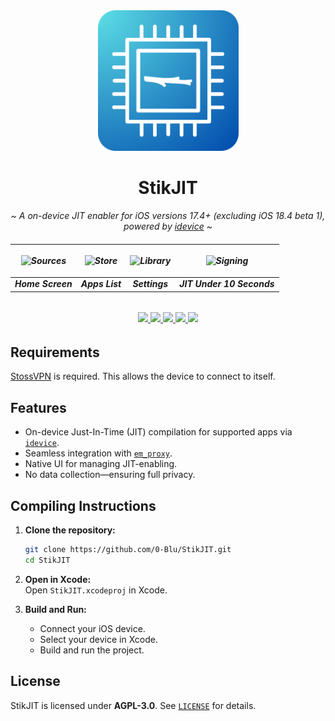 <div align="center">
   <img width="225" height="225" src="/assets/StikJIT_Rounded_Corners.png" alt="Logo">
</div>
   

<div align="center">
  <h1><b>StikJIT</b></h1>
  <p><i>~ A on-device JIT enabler for iOS versions 17.4+ (excluding iOS 18.4 beta 1), powered by <a href="https://github.com/jkcoxson/idevice">idevice</a> ~</i></p>
</div>
<h6 align="center">

| <p align="center"><picture><source media="(prefers-color-scheme: dark)" srcset="https://github.com/neoarz/StikJIT/blob/main/assets/HomeScreen.PNG?raw=true"><source media="(prefers-color-scheme: light)" srcset="https://github.com/neoarz/StikJIT/blob/main/assets/HomeScreen.PNG?raw=true"><img alt="Sources" src="https://github.com/neoarz/StikJIT/blob/main/assets/HomeScreen.PNG?raw=true" width="200"></picture></p> | <p align="center"><picture><source media="(prefers-color-scheme: dark)" srcset="https://github.com/neoarz/StikJIT/blob/main/assets/AppsList.PNG?raw=true"><source media="(prefers-color-scheme: light)" srcset="https://github.com/neoarz/StikJIT/blob/main/assets/AppsList.PNG?raw=true"><img alt="Store" src="https://github.com/neoarz/StikJIT/blob/main/assets/AppsList.PNG?raw=true" width="200"></picture></p> | <p align="center"><picture><source media="(prefers-color-scheme: dark)" srcset="https://github.com/neoarz/StikJIT/blob/main/assets/Settings.PNG?raw=true"><source media="(prefers-color-scheme: light)" srcset="https://github.com/neoarz/StikJIT/blob/main/assets/Settings.PNG?raw=true"><img alt="Library" src="https://github.com/neoarz/StikJIT/blob/main/assets/Settings.PNG?raw=true" width="200"></picture></p> | <p align="center"><picture><source media="(prefers-color-scheme: dark)" srcset="https://github.com/neoarz/StikJIT/blob/main/assets/GetJIT.gif?raw=true"><source media="(prefers-color-scheme: light)" srcset="https://github.com/neoarz/StikJIT/blob/main/assets/GetJIT.gif?raw=true"><img alt="Signing" src="https://github.com/neoarz/StikJIT/blob/main/assets/GetJIT.gif?raw=true" width="200"></picture></p> |
|:--:|:--:|:--:|:--:|
| **Home Screen** | **Apps List** | **Settings** | **JIT Under 10 Seconds** |
<h6 align="center">

  <a href="https://discord.gg/ZnNcrRT3M8">
    <img src="https://img.shields.io/badge/Discord-join%20us-7289DA?logo=discord&logoColor=white&style=for-the-badge&labelColor=23272A" />
  </a>
  <a href="https://github.com/0-Blu/StikJIT/blob/main/LICENSE">
    <img src="https://img.shields.io/github/license/0-Blu/StikJIT?label=License&color=5865F2&style=for-the-badge&labelColor=23272A" />
  </a>
  <a href="https://github.com/0-Blu/StikJIT/releases">
    <img src="https://img.shields.io/github/v/release/0-Blu/StikJIT?include_prereleases&label=Release&color=57F287&style=for-the-badge&labelColor=23272A" />
  </a>
  <a href="https://github.com/0-Blu/StikJIT/releases">
    <img src="https://img.shields.io/github/downloads/0-Blu/StikJIT/total?label=Downloads&color=ED4245&style=for-the-badge&labelColor=23272A" />
  </a>
  <a href="https://github.com/0-Blu/StikJIT/stargazers">
    <img src="https://img.shields.io/github/stars/0-Blu/StikJIT?label=Stars&color=FEE75C&style=for-the-badge&labelColor=23272A" />
  </a>
  <br />
</h6>
  
## Requirements  
[StossVPN](https://testflight.apple.com/join/hBUbg4ZJ) is required. This allows the device to connect to itself.  

## Features  
- On-device Just-In-Time (JIT) compilation for supported apps via [`idevice`](https://github.com/jkcoxson/idevice).  
- Seamless integration with [`em_proxy`](https://github.com/SideStore/em_proxy).  
- Native UI for managing JIT-enabling.  
- No data collection—ensuring full privacy. 

## Compiling Instructions  

1. **Clone the repository:**  
   ```sh
   git clone https://github.com/0-Blu/StikJIT.git
   cd StikJIT
   ```

2. **Open in Xcode:**  
   Open `StikJIT.xcodeproj` in Xcode.  

3. **Build and Run:**  
   - Connect your iOS device.  
   - Select your device in Xcode.  
   - Build and run the project.    

## License  
StikJIT is licensed under **AGPL-3.0**. See [`LICENSE`](LICENSE) for details.  
